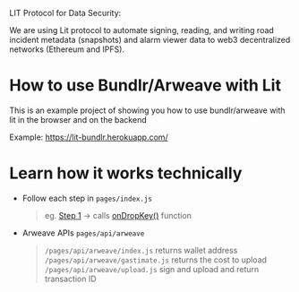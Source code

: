 LIT Protocol for Data Security:

We are using Lit protocol to automate signing, reading, and writing road incident metadata (snapshots) and alarm viewer data to web3 decentralized networks (Ethereum and IPFS).

# How to use Bundlr/Arweave with Lit

This is an example project of showing you how to use bundlr/arweave with lit in the browser and on the backend

Example: https://lit-bundlr.herokuapp.com/

# Learn how it works technically

- Follow each step in `pages/index.js` 
  > eg. [Step 1](https://github.com/LIT-Protocol/lit-bundlr-example/blob/2d34f639ae196f18aa0eb5168c01342ceb708fc6/pages/index.js#L372) -> calls [onDropKey()](https://github.com/LIT-Protocol/lit-bundlr-example/blob/2d34f639ae196f18aa0eb5168c01342ceb708fc6/pages/index.js#L377) function

- Arweave APIs `pages/api/arweave`
  > `/pages/api/arweave/index.js` returns wallet address
  > `/pages/api/arweave/gastimate.js` returns the cost to upload
  > `/pages/api/arweave/upload.js` sign and upload and return transaction ID
